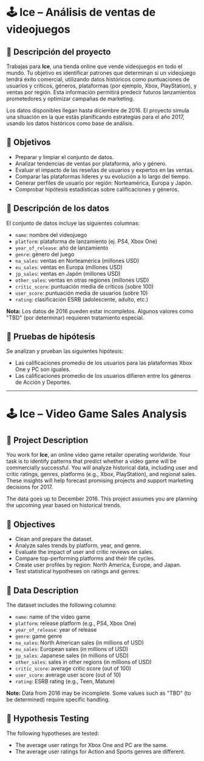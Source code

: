# 🕹️ Ice – Análisis de ventas de videojuegos

## 📌 Descripción del proyecto

Trabajas para **Ice**, una tienda online que vende videojuegos en todo el mundo. Tu objetivo es identificar patrones que determinan si un videojuego tendrá éxito comercial, utilizando datos históricos como puntuaciones de usuarios y críticos, géneros, plataformas (por ejemplo, Xbox, PlayStation), y ventas por región. Esta información permitirá predecir futuros lanzamientos prometedores y optimizar campañas de marketing.

Los datos disponibles llegan hasta diciembre de 2016. El proyecto simula una situación en la que estás planificando estrategias para el año 2017, usando los datos históricos como base de análisis.

## 🧠 Objetivos

- Preparar y limpiar el conjunto de datos.
- Analizar tendencias de ventas por plataforma, año y género.
- Evaluar el impacto de las reseñas de usuarios y expertos en las ventas.
- Comparar las plataformas líderes y su evolución a lo largo del tiempo.
- Generar perfiles de usuario por región: Norteamérica, Europa y Japón.
- Comprobar hipótesis estadísticas sobre calificaciones y géneros.

## 🧾 Descripción de los datos

El conjunto de datos incluye las siguientes columnas:

- `name`: nombre del videojuego  
- `platform`: plataforma de lanzamiento (ej. PS4, Xbox One)  
- `year_of_release`: año de lanzamiento  
- `genre`: género del juego  
- `na_sales`: ventas en Norteamérica (millones USD)  
- `eu_sales`: ventas en Europa (millones USD)  
- `jp_sales`: ventas en Japón (millones USD)  
- `other_sales`: ventas en otras regiones (millones USD)  
- `critic_score`: puntuación media de críticos (sobre 100)  
- `user_score`: puntuación media de usuarios (sobre 10)  
- `rating`: clasificación ESRB (adolescente, adulto, etc.)

**Nota:** Los datos de 2016 pueden estar incompletos. Algunos valores como "TBD" (por determinar) requieren tratamiento especial.

## 🧪 Pruebas de hipótesis

Se analizan y prueban las siguientes hipótesis:

- Las calificaciones promedio de los usuarios para las plataformas Xbox One y PC son iguales.
- Las calificaciones promedio de los usuarios difieren entre los géneros de Acción y Deportes.

---

# 🕹️ Ice – Video Game Sales Analysis

## 📌 Project Description

You work for **Ice**, an online video game retailer operating worldwide. Your task is to identify patterns that predict whether a video game will be commercially successful. You will analyze historical data, including user and critic ratings, genres, platforms (e.g., Xbox, PlayStation), and regional sales. These insights will help forecast promising projects and support marketing decisions for 2017.

The data goes up to December 2016. This project assumes you are planning the upcoming year based on historical trends.

## 🧠 Objectives

- Clean and prepare the dataset.
- Analyze sales trends by platform, year, and genre.
- Evaluate the impact of user and critic reviews on sales.
- Compare top-performing platforms and their life cycles.
- Create user profiles by region: North America, Europe, and Japan.
- Test statistical hypotheses on ratings and genres.

## 🧾 Data Description

The dataset includes the following columns:

- `name`: name of the video game  
- `platform`: release platform (e.g., PS4, Xbox One)  
- `year_of_release`: year of release  
- `genre`: game genre  
- `na_sales`: North American sales (in millions of USD)  
- `eu_sales`: European sales (in millions of USD)  
- `jp_sales`: Japanese sales (in millions of USD)  
- `other_sales`: sales in other regions (in millions of USD)  
- `critic_score`: average critic score (out of 100)  
- `user_score`: average user score (out of 10)  
- `rating`: ESRB rating (e.g., Teen, Mature)

**Note:** Data from 2016 may be incomplete. Some values such as "TBD" (to be determined) require specific handling.

## 🧪 Hypothesis Testing

The following hypotheses are tested:

- The average user ratings for Xbox One and PC are the same.
- The average user ratings for Action and Sports genres are different.


